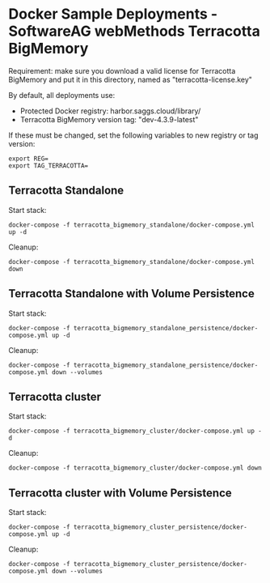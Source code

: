 # Docker Sample Deployments - SoftwareAG webMethods Terracotta BigMemory

Requirement: make sure you download a valid license for Terracotta BigMemory and put it in this directory, named as "terracotta-license.key"

By default, all deployments use:
- Protected Docker registry: harbor.saggs.cloud/library/
- Terracotta BigMemory version tag: "dev-4.3.9-latest"

If these must be changed, set the following variables to new registry or tag version:
```
export REG=
export TAG_TERRACOTTA=
```

## Terracotta Standalone

Start stack:

```
docker-compose -f terracotta_bigmemory_standalone/docker-compose.yml up -d
```

Cleanup:

```
docker-compose -f terracotta_bigmemory_standalone/docker-compose.yml down
```

## Terracotta Standalone with Volume Persistence

Start stack:

```
docker-compose -f terracotta_bigmemory_standalone_persistence/docker-compose.yml up -d
```

Cleanup:

```
docker-compose -f terracotta_bigmemory_standalone_persistence/docker-compose.yml down --volumes
```

## Terracotta cluster

Start stack:

```
docker-compose -f terracotta_bigmemory_cluster/docker-compose.yml up -d
```

Cleanup:

```
docker-compose -f terracotta_bigmemory_cluster/docker-compose.yml down
```

## Terracotta cluster with Volume Persistence

Start stack:

```
docker-compose -f terracotta_bigmemory_cluster_persistence/docker-compose.yml up -d
```

Cleanup:

```
docker-compose -f terracotta_bigmemory_cluster_persistence/docker-compose.yml down --volumes
```